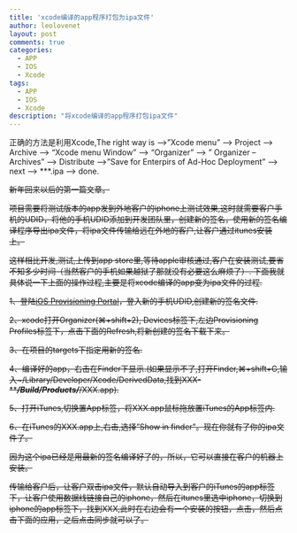 ```yaml
---
title: 'xcode编译的app程序打包为ipa文件'
author: leolovenet
layout: post
comments: true
categories:
  - APP
  - IOS
  - Xcode
tags:
  - APP
  - IOS
  - Xcode
description: "将xcode编译的app程序打包ipa文件"
---
```


正确的方法是利用Xcode,The right way is –>”Xcode menu” –> Project –> Archive –> “Xcode menu Window” –> “Organizer” –> ” Organizer – Archives” –> Distribute –>”Save for Enterpirs of Ad-Hoc Deployment” –> next –> ***.ipa –> done.
<!-- more -->

<del datetime="2013-03-09T14:05:58+00:00">新年回来以后的第一篇文章。</del>

<del datetime="2013-03-09T14:14:19+00:00">项目需要将测试版本的app发到外地客户的iphone上测试效果,这时就需要客户手机的UDID，将他的手机UDID添加到开发团队里，创建新的签名，使用新的签名编译程序导出ipa文件，将ipa文件传输给远在外地的客户,让客户通过itunes安装上。</del>

<del datetime="2013-03-09T14:14:19+00:00">这样相比开发,测试,上传到app store里,等待apple审核通过,客户在安装测试,要省不知多少时间（当然客户的手机如果越狱了那就没有必要这么麻烦了）. 下面我就具体说一下上面的操作过程,主要是将xcode编译的app变为ipa文件的过程.</del>

<del datetime="2013-03-09T14:14:19+00:00">1、登陆<a href="https://developer.apple.com/ios/manage/overview/index.action" target="_blank">iOS Provisioning Portal</a>，登入新的手机UDID,创建新的签名文件.</del>

<del datetime="2013-03-09T14:14:19+00:00">2、xcode打开Organizer(⌘+shift+2), Devices标签下,左边Provisioning Profiles标签下，点击下面的Refresh,将新创建的签名下载下来。</del>

<del datetime="2013-03-09T14:14:19+00:00">3、在项目的targets下指定用新的签名.</del>

<del datetime="2013-03-09T14:14:19+00:00">4、编译好的app，右击在Finder下显示.(如果显示不了,打开Finder,⌘+shift+G,输入~/Library/Developer/Xcode/DerivedData,找到XXX-*****/Build/Products/***/XXX.app).</del>

<del datetime="2013-03-09T14:14:19+00:00">5、打开iTunes,切换置App标签，将XXX.app鼠标拖放置iTunes的App标签内.</del>

<del datetime="2013-03-09T14:14:19+00:00">6、在iTunes的XXX.app上,右击,选择&#8221;Show in finder&#8221;。现在你就有了你的ipa文件了。</del>

<del datetime="2013-03-09T14:14:19+00:00">因为这个ipa已经是用最新的签名编译好了的，所以，它可以直接在客户的机器上安装。</del>

<del datetime="2013-03-09T14:14:19+00:00">传输给客户后，让客户双击ipa文件，默认自动导入到客户的iTunes的app标签下，让客户使用数据线链接自己的iphone，然后在itunes里选中iphone，切换到iphone的app标签下，找到XXX,此时在右边会有一个安装的按钮，点击，然后点击下面的应用，之后点击同步就可以了。</del>